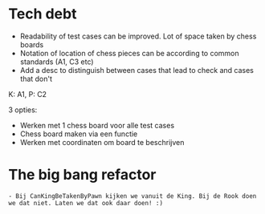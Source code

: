 # Tech debt
- Readability of test cases can be improved. Lot of space taken by chess boards
- Notation of location of chess pieces can be according to common standards (A1, C3 etc)
- Add a desc to distinguish between cases that lead to check and cases that don't

K: A1, P: C2

 3 opties:
 - Werken met 1 chess board voor alle test cases
 - Chess board maken via een functie
 - Werken met coordinaten om board te beschrijven


 # The big bang refactor

    - Bij CanKingBeTakenByPawn kijken we vanuit de King. Bij de Rook doen we dat niet. Laten we dat ook daar doen! :)
    